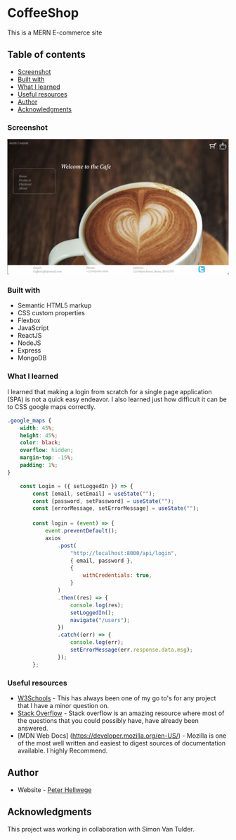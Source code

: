 # CoffeeShop
This is a MERN E-commerce site


## Table of contents

  - [Screenshot](#screenshot)
  - [Built with](#built-with)
  - [What I learned](#what-i-learned)
  - [Useful resources](#useful-resources)
  - [Author](#author)
  - [Acknowledgments](#acknowledgments)


### Screenshot

![](./client/src/Static/coffeeshop1.png)


### Built with

- Semantic HTML5 markup
- CSS custom properties
- Flexbox
- JavaScript
- ReactJS
- NodeJS
- Express
- MongoDB

### What I learned

I learned that making a login from scratch for a single page application (SPA) is not a quick easy endeavor. I also learned just how difficult it can be to CSS google maps correctly. 


```css
.google_maps {
    width: 45%;
    height: 45%;
    color: black;
    overflow: hidden;
    margin-top: -15%;
    padding: 1%;
}
```
```js
    const Login = ({ setLoggedIn }) => {
        const [email, setEmail] = useState("");
        const [password, setPassword] = useState("");
        const [errorMessage, setErrorMessage] = useState("");

        const login = (event) => {
            event.preventDefault();
            axios
                .post(
                    "http://localhost:8000/api/login",
                    { email, password },
                    {
                        withCredentials: true,
                    }
                )
                .then((res) => {
                    console.log(res);
                    setLoggedIn();
                    navigate("/users");
                })
                .catch((err) => {
                    console.log(err);
                    setErrorMessage(err.response.data.msg);
                });
        };
```

### Useful resources

- [W3Schools](https://www.w3schools.com/) - This has always been one of my go to's for any project that I have a minor question on.
- [Stack Overflow](https://stackoverflow.com/) - Stack overflow is an amazing resource where most of the questions that you could possibly have, have already been answered.
- [MDN Web Docs] (https://developer.mozilla.org/en-US/) - Mozilla is one of the most well written and easiest to digest sources of documentation available. I highly Recommend.

## Author

- Website - [Peter Hellwege](http://peters-portfolio.net/)

## Acknowledgments

This project was working in collaboration with Simon Van Tulder.

